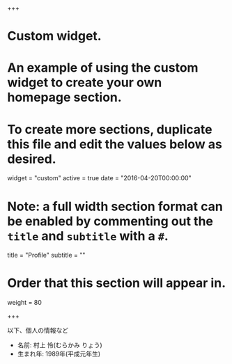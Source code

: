 +++
# Custom widget.
# An example of using the custom widget to create your own homepage section.
# To create more sections, duplicate this file and edit the values below as desired.
widget = "custom"
active = true
date = "2016-04-20T00:00:00"

# Note: a full width section format can be enabled by commenting out the `title` and `subtitle` with a `#`.
title = "Profile"
subtitle = ""

# Order that this section will appear in.
weight = 80

+++

以下、個人の情報など

- 名前: 村上 怜(むらかみ りょう)
- 生まれ年: 1989年(平成元年生)
